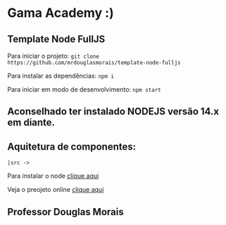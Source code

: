 # Gama Academy :)
## Template Node FullJS

Para iniciar o projeto:
`git clone https://github.com/mrdouglasmorais/template-node-fulljs`

Para instalar as dependências:
`npm i`

Para iniciar em modo de desenvolvimento:
`npm start`

## Aconselhado ter instalado NODEJS versão 14.x em diante.

## Aquitetura de componentes:

`
 |src -> 
`

Para instalar o node [clique aqui](https://nodejs.org/en/)

Veja o preojeto online [clique aqui](https://nosso.site)

## Professor Douglas Morais